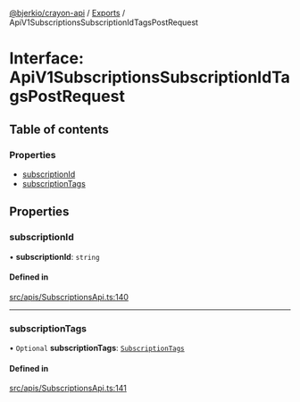 [@bjerkio/crayon-api](../README.md) / [Exports](../modules.md) / ApiV1SubscriptionsSubscriptionIdTagsPostRequest

# Interface: ApiV1SubscriptionsSubscriptionIdTagsPostRequest

## Table of contents

### Properties

- [subscriptionId](ApiV1SubscriptionsSubscriptionIdTagsPostRequest.md#subscriptionid)
- [subscriptionTags](ApiV1SubscriptionsSubscriptionIdTagsPostRequest.md#subscriptiontags)

## Properties

### subscriptionId

• **subscriptionId**: `string`

#### Defined in

[src/apis/SubscriptionsApi.ts:140](https://github.com/bjerkio/crayon-api-js/blob/22cd66d/src/apis/SubscriptionsApi.ts#L140)

___

### subscriptionTags

• `Optional` **subscriptionTags**: [`SubscriptionTags`](SubscriptionTags.md)

#### Defined in

[src/apis/SubscriptionsApi.ts:141](https://github.com/bjerkio/crayon-api-js/blob/22cd66d/src/apis/SubscriptionsApi.ts#L141)
